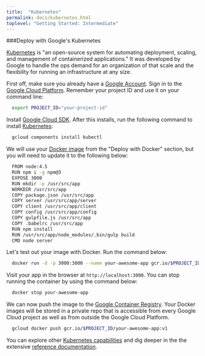 ```yaml
---
title:  "Kubernetes"
permalink: docs/kubernetes.html
toplevel: "Getting Started: Intermediate"
---
```


###Deploy with Google's Kubernetes

[Kubernetes](http://kubernetes.io/) is "an open-source system for automating deployment, scaling, and management of containerized applications." It was developed by Google to handle the ops demand for an organization of that scale and the flexibility for running an infrastructure at any size.

First off, make sure you already have a [Google Account](https://accounts.google.com/SignUp). Sign in to the [Google Cloud Platform](https://console.cloud.google.com/home/dashboard?project=gentle-waters-127300&pli=1). Remember your project ID and use it on your command line:

```bash
  export PROJECT_ID="your-project-id"
```

Install [Google Cloud SDK](https://cloud.google.com/sdk/). After this installs,
run the following command to install [Kubernetes](http://kubernetes.io/docs/user-guide/kubectl-overview/):

```bash
  gcloud components install kubectl
```

We will use your [Docker image](_docs/03.5.2-docker.markdown) from the "Deploy with Docker" section, but you will need to update it to the following below:

```bash
  FROM node:4.5
  RUN npm i -g npm@3
  EXPOSE 3000
  RUN mkdir -p /usr/src/app
  WORKDIR /usr/src/app
  COPY package.json /usr/src/app
  COPY server /usr/src/app/server
  COPY client /usr/src/app/client
  COPY config /usr/src/app/config
  COPY gulpfile.js /usr/src/app
  COPY .babelrc /usr/src/app
  RUN npm install
  RUN /usr/src/app/node_modules/.bin/gulp build
  CMD node server
```

Let's test out your image with Docker. Run the command below:

```bash
  docker run -d -p 3000:3000 --name your-awesome-app gcr.io/$PROJECT_ID/your-awesome-app:v1
```

Visit your app in the browser at `http://localhost:3000`. You can stop running the container by using the command below:

```bash
  docker stop your-awesome-app
```

We can now push the image to the [Google Container Registry](https://cloud.google.com/container-registry/). Your Docker images will be stored in a private repo that is accessible from every Google Cloud project as well as from outside the Google Cloud Platform.

```bash
  gcloud docker push gcr.io/$PROJECT_ID/your-awesome-app:v1
```

You can explore other [Kubernetes capabilities](http://kubernetes.io/docs/hellonode/) and dig deeper in the the extensive [reference documentation](http://kubernetes.io/docs/reference/).
